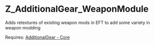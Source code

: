 # Z_AdditionalGear_WeaponModule
Adds retextures of existing weapon mods in EFT to add some variety in weapon modding

Requires: [AdditionalGear - Core](mods.sp-tarkov.com/files/file/18-additionalgear-core/)
